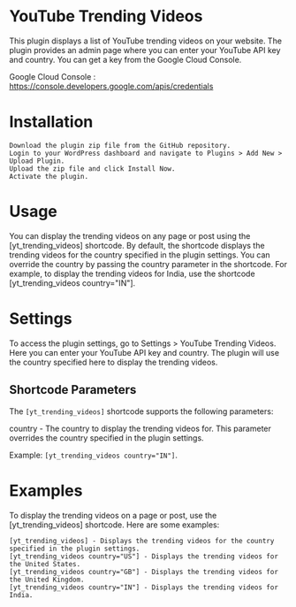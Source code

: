 # YouTube Trending Videos

This plugin displays a list of YouTube trending videos on your website. The plugin provides an admin page where you can enter your YouTube API key and country. You can get a key from the Google Cloud Console.

Google Cloud Console : https://console.developers.google.com/apis/credentials


# Installation

    Download the plugin zip file from the GitHub repository.
    Login to your WordPress dashboard and navigate to Plugins > Add New > Upload Plugin.
    Upload the zip file and click Install Now.
    Activate the plugin.

# Usage

You can display the trending videos on any page or post using the [yt_trending_videos] shortcode. By default, the shortcode displays the trending videos for the country specified in the plugin settings. You can override the country by passing the country parameter in the shortcode. For example, to display the trending videos for India, use the shortcode [yt_trending_videos country="IN"].


# Settings

To access the plugin settings, go to Settings > YouTube Trending Videos. Here you can enter your YouTube API key and country. The plugin will use the country specified here to display the trending videos.

## Shortcode Parameters

The `[yt_trending_videos]` shortcode supports the following parameters:

country - The country to display the trending videos for. This parameter overrides the country specified in the plugin settings. 

Example: `[yt_trending_videos country="IN"]`.

# Examples

To display the trending videos on a page or post, use the [yt_trending_videos] shortcode. Here are some examples:

    [yt_trending_videos] - Displays the trending videos for the country specified in the plugin settings.
    [yt_trending_videos country="US"] - Displays the trending videos for the United States.
    [yt_trending_videos country="GB"] - Displays the trending videos for the United Kingdom.
    [yt_trending_videos country="IN"] - Displays the trending videos for India.
